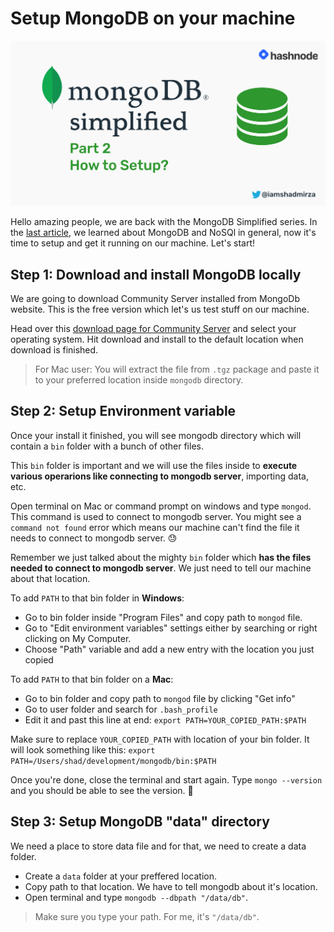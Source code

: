 # Setup MongoDB on your machine

![cover](./MongoDB-part2.png)

Hello amazing people, we are back with the MongoDB Simplified series. In the [last article](https://iamshadmirza.com/mongodb-simplified-part-1-what-why-and-how-ckdk9gmqv031cz2s12bqz8r1c), we learned about MongoDB and NoSQl in general, now it's time to setup and get it running on our machine. Let's start!

## Step 1: Download and install MongoDB locally

We are going to download Community Server installed from MongoDb website. This is the free version which let's us test stuff on our machine.

Head over this [download page for Community Server](https://www.mongodb.com/try/download/community) and select your operating system. Hit download and install to the default location when download is finished.

> For Mac user: You will extract the file from `.tgz` package and paste it to your preferred location inside `mongodb` directory.

## Step 2: Setup Environment variable

Once your install it finished, you will see mongodb directory which will contain a `bin` folder with a bunch of other files.  

This `bin` folder is important and we will use the files inside to **execute various operarions like connecting to mongodb server**, importing data, etc. 

Open terminal on Mac or command prompt on windows and type `mongod`. This command is used to connect to mongodb server. You might see a `command not found` error which means our machine can't find the file it needs to connect to mongodb server. 😓

Remember we just talked about the mighty `bin` folder which **has the files needed to connect to mongodb server**. We just need to tell our machine about that location. 

To add `PATH` to that bin folder in **Windows**:

- Go to bin folder inside "Program Files" and copy path to `mongod` file.
- Go to "Edit environment variables" settings either by searching or right clicking on My Computer.
- Choose "Path" variable and add a new entry with the location you just copied

To add `PATH` to that bin folder on a **Mac**:

- Go to bin folder and copy path to `mongod` file by clicking "Get info"
- Go to user folder and search for `.bash_profile`
- Edit it and past this line at end: `export PATH=YOUR_COPIED_PATH:$PATH`

Make sure to replace `YOUR_COPIED_PATH` with location of your bin folder. It will look something like this: `export PATH=/Users/shad/development/mongodb/bin:$PATH`

Once you're done, close the terminal and start again. Type `mongo --version` and you should be able to see the version. 🎉

## Step 3: Setup MongoDB "data" directory

We need a place to store data file and for that, we need to create a data folder. 

- Create a `data` folder at your preffered location.
- Copy path to that location. We have to tell mongodb about it's location.
- Open terminal and type `mongodb --dbpath "/data/db"`.

> Make sure you type your path. For me, it's `"/data/db"`.
